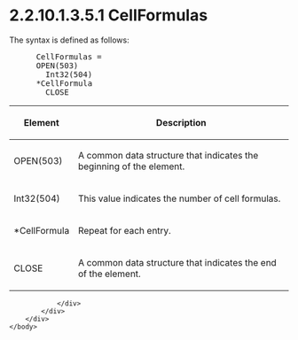 <html dir="LTR" xmlns:mshelp="http://msdn.microsoft.com/mshelp" xmlns:ddue="http://ddue.schemas.microsoft.com/authoring/2003/5" xmlns:xlink="http://www.w3.org/1999/xlink" xmlns:tool="http://www.microsoft.com/tooltip">
    <head>
        <meta http-equiv="Content-Type" content="text/html; CHARSET=utf-8"></meta>
        <meta name="save" content="history"></meta>
        <title>2.2.10.1.3.5.1 CellFormulas</title>
        <xml>
            <mshelp:toctitle title="2.2.10.1.3.5.1 CellFormulas"></mshelp:toctitle>
            <mshelp:rltitle title="[MS-SSAS8]: CellFormulas"></mshelp:rltitle>
            <mshelp:keyword index="A" term="af78d3d5-cab0-436b-a735-bf8873fcdcee"></mshelp:keyword>
            <mshelp:attr name="DCSext.ContentType" value="open specification"></mshelp:attr>
            <mshelp:attr name="AssetID" value="af78d3d5-cab0-436b-a735-bf8873fcdcee"></mshelp:attr>
            <mshelp:attr name="TopicType" value="kbRef"></mshelp:attr>
            <mshelp:attr name="DCSext.Title" value="[MS-SSAS8]: CellFormulas" />
        </xml>
    </head>
    <body>
        <div id="header">
            <h1 class="heading">2.2.10.1.3.5.1 CellFormulas</h1>
        </div>
        <div id="mainSection">
            <div id="mainBody">
                <div id="allHistory" class="saveHistory"></div>
                <div id="sectionSection0" class="section" name="collapseableSection">
                    

<p>The syntax is defined as follows:</p>

<dl>
<dd>
<div><pre> CellFormulas = 
 OPEN(503)
   Int32(504)
 *CellFormula
   CLOSE
</pre></div>
</dd></dl>

<table>
 <thead>
  <tr>
   <th>
   <p>Element</p>
   </th>
   <th>
   <p>Description</p>
   </th>
  </tr>
 </thead>
 <tr>
  <td>
  <p>OPEN(503)</p>
  </td>
  <td>
  <p>A common data structure that indicates the beginning
  of the element.</p>
  </td>
 </tr>
 <tr>
  <td>
  <p>Int32(504)</p>
  </td>
  <td>
  <p>This value indicates the number of cell formulas.</p>
  </td>
 </tr>
 <tr>
  <td>
  <p>*CellFormula</p>
  </td>
  <td>
  <p>Repeat for each entry.</p>
  </td>
 </tr>
 <tr>
  <td>
  <p>CLOSE</p>
  </td>
  <td>
  <p>A common data structure that indicates the end of the
  element.</p>
  </td>
 </tr>
</table>

<p> </p>


                </div>
            </div>
        </div>
    </body>
</html>
